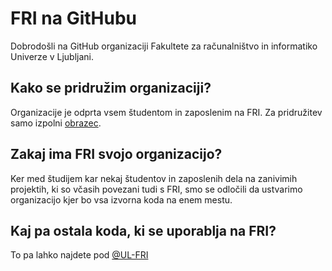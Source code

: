 # FRI na GitHubu

Dobrodošli na GitHub organizaciji Fakultete za računalništvo in informatiko Univerze v Ljubljani.

## Kako se pridružim organizaciji?

Organizacije je odprta vsem študentom in zaposlenim na FRI. Za pridružitev samo izpolni [obrazec](https://fri-ul.typeform.com/to/isrzk6).

## Zakaj ima FRI svojo organizacijo?

Ker med študijem kar nekaj študentov in zaposlenih dela na zanivimih projektih, ki so včasih povezani tudi s FRI, smo se odločili da ustvarimo organizacijo kjer bo vsa izvorna koda na enem mestu.

## Kaj pa ostala koda, ki se uporablja na FRI?

To pa lahko najdete pod [@UL-FRI](https://github.com/ul-fri)
